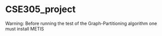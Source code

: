 # CSE305_project

Warning: Before running the test of the Graph-Partitioning algorithm one must install METIS
